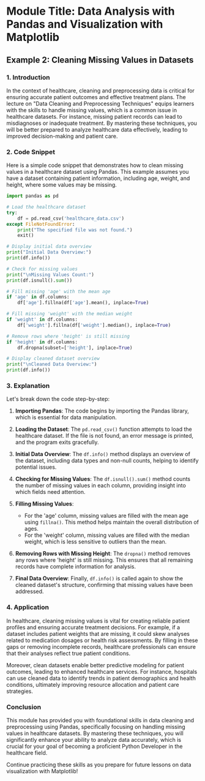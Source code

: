 # Module Title: Data Analysis with Pandas and Visualization with Matplotlib

## Example 2: Cleaning Missing Values in Datasets

### 1. Introduction
In the context of healthcare, cleaning and preprocessing data is critical for ensuring accurate patient outcomes and effective treatment plans. The lecture on "Data Cleaning and Preprocessing Techniques" equips learners with the skills to handle missing values, which is a common issue in healthcare datasets. For instance, missing patient records can lead to misdiagnoses or inadequate treatment. By mastering these techniques, you will be better prepared to analyze healthcare data effectively, leading to improved decision-making and patient care.

### 2. Code Snippet
Here is a simple code snippet that demonstrates how to clean missing values in a healthcare dataset using Pandas. This example assumes you have a dataset containing patient information, including age, weight, and height, where some values may be missing.

```python
import pandas as pd

# Load the healthcare dataset
try:
    df = pd.read_csv('healthcare_data.csv')
except FileNotFoundError:
    print("The specified file was not found.")
    exit()

# Display initial data overview
print("Initial Data Overview:")
print(df.info())

# Check for missing values
print("\nMissing Values Count:")
print(df.isnull().sum())

# Fill missing 'age' with the mean age
if 'age' in df.columns:
    df['age'].fillna(df['age'].mean(), inplace=True)

# Fill missing 'weight' with the median weight
if 'weight' in df.columns:
    df['weight'].fillna(df['weight'].median(), inplace=True)

# Remove rows where 'height' is still missing
if 'height' in df.columns:
    df.dropna(subset=['height'], inplace=True)

# Display cleaned dataset overview
print("\nCleaned Data Overview:")
print(df.info())
```

### 3. Explanation
Let's break down the code step-by-step:

1. **Importing Pandas**: The code begins by importing the Pandas library, which is essential for data manipulation.
  
2. **Loading the Dataset**: The `pd.read_csv()` function attempts to load the healthcare dataset. If the file is not found, an error message is printed, and the program exits gracefully.

3. **Initial Data Overview**: The `df.info()` method displays an overview of the dataset, including data types and non-null counts, helping to identify potential issues.

4. **Checking for Missing Values**: The `df.isnull().sum()` method counts the number of missing values in each column, providing insight into which fields need attention.

5. **Filling Missing Values**:
   - For the 'age' column, missing values are filled with the mean age using `fillna()`. This method helps maintain the overall distribution of ages.
   - For the 'weight' column, missing values are filled with the median weight, which is less sensitive to outliers than the mean.
   
6. **Removing Rows with Missing Height**: The `dropna()` method removes any rows where 'height' is still missing. This ensures that all remaining records have complete information for analysis.

7. **Final Data Overview**: Finally, `df.info()` is called again to show the cleaned dataset's structure, confirming that missing values have been addressed.

### 4. Application
In healthcare, cleaning missing values is vital for creating reliable patient profiles and ensuring accurate treatment decisions. For example, if a dataset includes patient weights that are missing, it could skew analyses related to medication dosages or health risk assessments. By filling in these gaps or removing incomplete records, healthcare professionals can ensure that their analyses reflect true patient conditions.

Moreover, clean datasets enable better predictive modeling for patient outcomes, leading to enhanced healthcare services. For instance, hospitals can use cleaned data to identify trends in patient demographics and health conditions, ultimately improving resource allocation and patient care strategies.

### Conclusion
This module has provided you with foundational skills in data cleaning and preprocessing using Pandas, specifically focusing on handling missing values in healthcare datasets. By mastering these techniques, you will significantly enhance your ability to analyze data accurately, which is crucial for your goal of becoming a proficient Python Developer in the healthcare field. 

Continue practicing these skills as you prepare for future lessons on data visualization with Matplotlib!
